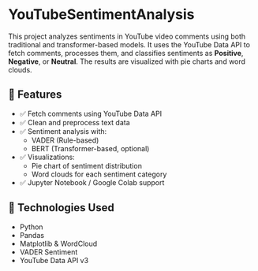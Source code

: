 # YouTubeSentimentAnalysis

This project analyzes sentiments in YouTube video comments using both traditional and transformer-based models. It uses the YouTube Data API to fetch comments, processes them, and classifies sentiments as **Positive**, **Negative**, or **Neutral**. The results are visualized with pie charts and word clouds.

## 🚀 Features

- ✅ Fetch comments using YouTube Data API
- ✅ Clean and preprocess text data
- ✅ Sentiment analysis with:
  - VADER (Rule-based)
  - BERT (Transformer-based, optional)
- ✅ Visualizations:
  - Pie chart of sentiment distribution
  - Word clouds for each sentiment category
- ✅ Jupyter Notebook / Google Colab support

## 🧪 Technologies Used

- Python
- Pandas
- Matplotlib & WordCloud
- VADER Sentiment
- YouTube Data API v3
